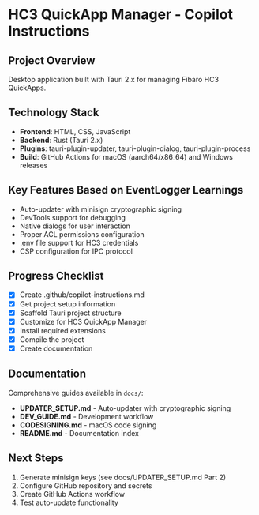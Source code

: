 # HC3 QuickApp Manager - Copilot Instructions

## Project Overview
Desktop application built with Tauri 2.x for managing Fibaro HC3 QuickApps.

## Technology Stack
- **Frontend**: HTML, CSS, JavaScript
- **Backend**: Rust (Tauri 2.x)
- **Plugins**: tauri-plugin-updater, tauri-plugin-dialog, tauri-plugin-process
- **Build**: GitHub Actions for macOS (aarch64/x86_64) and Windows releases

## Key Features Based on EventLogger Learnings
- Auto-updater with minisign cryptographic signing
- DevTools support for debugging
- Native dialogs for user interaction
- Proper ACL permissions configuration
- .env file support for HC3 credentials
- CSP configuration for IPC protocol

## Progress Checklist
- [x] Create .github/copilot-instructions.md
- [x] Get project setup information
- [x] Scaffold Tauri project structure
- [x] Customize for HC3 QuickApp Manager
- [x] Install required extensions
- [x] Compile the project
- [x] Create documentation

## Documentation

Comprehensive guides available in `docs/`:
- **UPDATER_SETUP.md** - Auto-updater with cryptographic signing
- **DEV_GUIDE.md** - Development workflow
- **CODESIGNING.md** - macOS code signing
- **README.md** - Documentation index

## Next Steps

1. Generate minisign keys (see docs/UPDATER_SETUP.md Part 2)
2. Configure GitHub repository and secrets
3. Create GitHub Actions workflow
4. Test auto-update functionality
